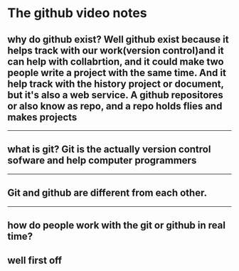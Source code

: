 # The github video notes 


## why do github exist? Well github exist because it helps track with our work(version control)and it can help with collabrtion, and it could make two people write a project with the same time. And it help track with the history project or document, but it's also a web service. A github repositores or also know as repo, and a repo holds flies and makes projects 
----------------------------------------------

## what is git? Git is the actually version control sofware and help computer programmers

----------------------------------------------

## Git and github are different from each other.

----------------------------------------------

## how do people work with the git or github  in real time?

## well first off   

